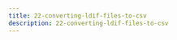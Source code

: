 ```yaml
---
title: 22-converting-ldif-files-to-csv
description: 22-converting-ldif-files-to-csv
---
```

         
